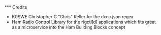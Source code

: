*** Credits

* K0SWE Christopher C "Chris" Keller for the dxcc.json regex
* Ham Radio Control Library for the rigctl[d] applications which fits great as a microservice into the Ham Building
  Blocks concept
